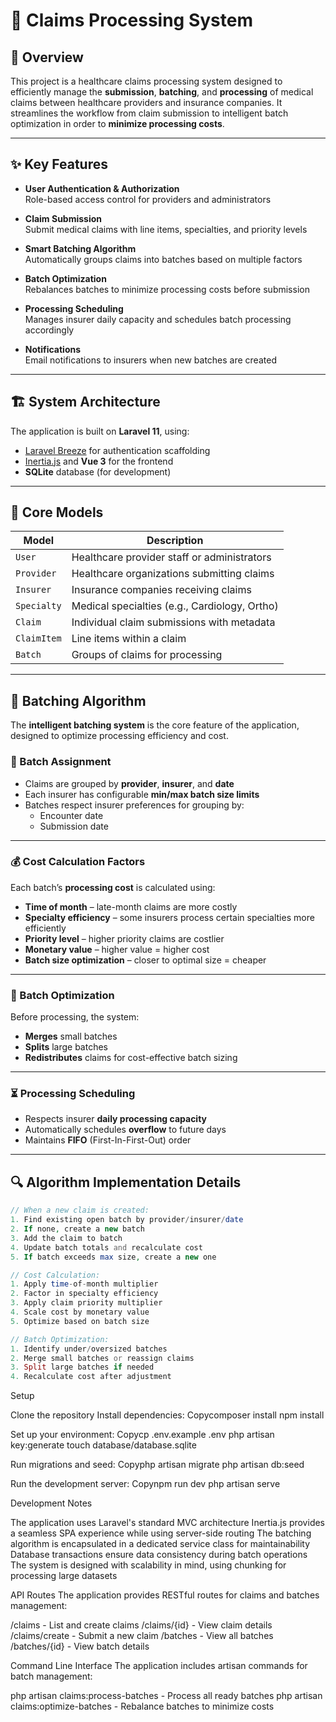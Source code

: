 # 🏥 Claims Processing System

## 📘 Overview
This project is a healthcare claims processing system designed to efficiently manage the **submission**, **batching**, and **processing** of medical claims between healthcare providers and insurance companies. It streamlines the workflow from claim submission to intelligent batch optimization in order to **minimize processing costs**.

---

## ✨ Key Features

- **User Authentication & Authorization**  
  Role-based access control for providers and administrators

- **Claim Submission**  
  Submit medical claims with line items, specialties, and priority levels

- **Smart Batching Algorithm**  
  Automatically groups claims into batches based on multiple factors

- **Batch Optimization**  
  Rebalances batches to minimize processing costs before submission

- **Processing Scheduling**  
  Manages insurer daily capacity and schedules batch processing accordingly

- **Notifications**  
  Email notifications to insurers when new batches are created

---

## 🏗️ System Architecture

The application is built on **Laravel 11**, using:

- [Laravel Breeze](https://laravel.com/docs/starter-kits#laravel-breeze) for authentication scaffolding  
- [Inertia.js](https://inertiajs.com/) and **Vue 3** for the frontend  
- **SQLite** database (for development)

---

## 🧩 Core Models

| Model        | Description                                      |
|--------------|--------------------------------------------------|
| `User`       | Healthcare provider staff or administrators      |
| `Provider`   | Healthcare organizations submitting claims       |
| `Insurer`    | Insurance companies receiving claims             |
| `Specialty`  | Medical specialties (e.g., Cardiology, Ortho)    |
| `Claim`      | Individual claim submissions with metadata       |
| `ClaimItem`  | Line items within a claim                        |
| `Batch`      | Groups of claims for processing                  |

---

## 🧠 Batching Algorithm

The **intelligent batching system** is the core feature of the application, designed to optimize processing efficiency and cost.

### 🔄 Batch Assignment

- Claims are grouped by **provider**, **insurer**, and **date**
- Each insurer has configurable **min/max batch size limits**
- Batches respect insurer preferences for grouping by:
  - Encounter date  
  - Submission date

---

### 💰 Cost Calculation Factors

Each batch’s **processing cost** is calculated using:

- **Time of month** – late-month claims are more costly
- **Specialty efficiency** – some insurers process certain specialties more efficiently
- **Priority level** – higher priority claims are costlier
- **Monetary value** – higher value = higher cost
- **Batch size optimization** – closer to optimal size = cheaper

---

### 🔧 Batch Optimization

Before processing, the system:

- **Merges** small batches
- **Splits** large batches
- **Redistributes** claims for cost-effective batch sizing

---

### ⏳ Processing Scheduling

- Respects insurer **daily processing capacity**
- Automatically schedules **overflow** to future days
- Maintains **FIFO** (First-In-First-Out) order

---

## 🔍 Algorithm Implementation Details

```php
// When a new claim is created:
1. Find existing open batch by provider/insurer/date
2. If none, create a new batch
3. Add the claim to batch
4. Update batch totals and recalculate cost
5. If batch exceeds max size, create a new one

// Cost Calculation:
1. Apply time-of-month multiplier
2. Factor in specialty efficiency
3. Apply claim priority multiplier
4. Scale cost by monetary value
5. Optimize based on batch size

// Batch Optimization:
1. Identify under/oversized batches
2. Merge small batches or reassign claims
3. Split large batches if needed
4. Recalculate cost after adjustment
```
Setup

Clone the repository
Install dependencies:
Copycomposer install
npm install

Set up your environment:
Copycp .env.example .env
php artisan key:generate
touch database/database.sqlite

Run migrations and seed:
Copyphp artisan migrate
php artisan db:seed

Run the development server:
Copynpm run dev
php artisan serve


Development Notes

The application uses Laravel's standard MVC architecture
Inertia.js provides a seamless SPA experience while using server-side routing
The batching algorithm is encapsulated in a dedicated service class for maintainability
Database transactions ensure data consistency during batch operations
The system is designed with scalability in mind, using chunking for processing large datasets

API Routes
The application provides RESTful routes for claims and batches management:

/claims - List and create claims
/claims/{id} - View claim details
/claims/create - Submit a new claim
/batches - View all batches
/batches/{id} - View batch details

Command Line Interface
The application includes artisan commands for batch management:

php artisan claims:process-batches - Process all ready batches
php artisan claims:optimize-batches - Rebalance batches to minimize costs
